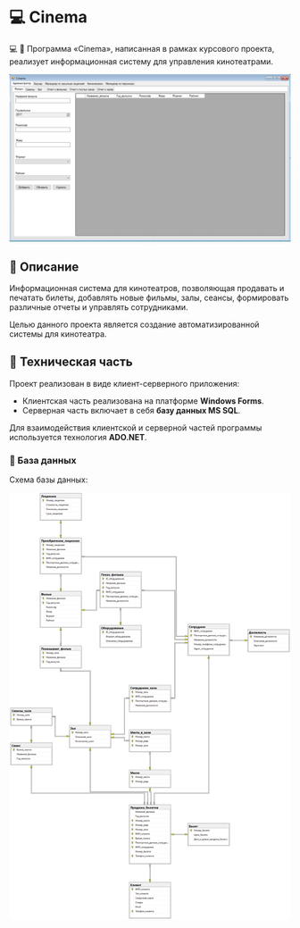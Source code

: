 # 💻 Cinema

💻 🎥 Программа «Cinema», написанная в рамках курсового проекта, реализует информационная систему для управления кинотеатрами.

![Main window](https://github.com/snikitin-de/Cinema/raw/master/Cinema.png)

## 📄 Описание

Информационная система для кинотеатров, позволяющая продавать и печатать билеты, добавлять новые фильмы, залы, сеансы, формировать различные отчеты и управлять сотрудниками.

Целью данного проекта является создание автоматизированной системы для кинотеатра.

## 🔧 Техническая часть

Проект реализован в виде клиент-серверного приложения:

 * Клиентская часть реализована на платформе **Windows Forms**.
 * Серверная часть включает в себя **базу данных MS SQL**.
  
Для взаимодействия клиентской и серверной частей программы используется технология **ADO.NET**.

### 📕 База данных

Схема базы данных:

![Database scheme](https://github.com/snikitin-de/Cinema/raw/master/DB-scheme.png)
